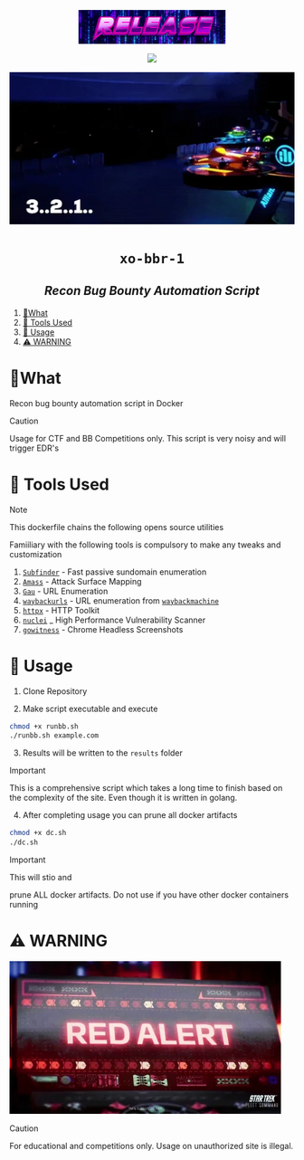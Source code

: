 <p align="center"><a href="https://x.com/xyizko" target="_blank" rel="noopener noreferrer"><img src="https://raw.githubusercontent.com/xyizko/xo-tagz/refs/heads/main/gfx/a.png"></a></p>

<p align="center">
<a href="https://twitter.com/xyizko" target="_blank">
<img src="https://hits.seeyoufarm.com/api/count/incr/badge.svg?url=https%3A%2F%2Fgithub.com%2Fxyizko%2Fxo-bbr-1&count_bg=%23313B2A&title_bg=%233B0404&icon=&icon_color=%23E7E7E7&title=%F0%9F%91%81%EF%B8%8F&edge_flat=false"/>
</a>

<p align="center">
<img src="./gfx/1.webp" width="1200">
</p>

<h1 align="center"><code>xo-bbr-1</code></h1>
<h2 align="center"><i>Recon Bug Bounty Automation Script</i></h2>

1. [🤔What](#what)
2. [🍬 Tools Used](#-tools-used)
3. [🦧 Usage](#-usage)
4. [⚠️ WARNING](#️-warning)

# 🤔What

Recon bug bounty automation script in Docker

> [!CAUTION]
> Usage for CTF and BB Competitions only. This script is very noisy and will trigger EDR's 

# 🍬 Tools Used 

> [!NOTE]
> This dockerfile chains the following opens source utilities

Famiiliary with the following tools is compulsory to make any tweaks and customization

1. [`Subfinder`](https://github.com/projectdiscovery/subfinder) - Fast passive sundomain enumeration 
2. [`Amass`](https://github.com/projectdiscovery/subfinder) - Attack Surface Mapping
3. [`Gau`](https://github.com/lc/gau) - URL Enumeration 
4. [`waybackurls`](https://github.com/tomnomnom/waybackurls) - URL enumeration from [`waybackmachine`](https://web.archive.org/)
5. [`httpx`](https://github.com/projectdiscovery/httpx) - HTTP Toolkit
6. [`nuclei`](https://github.com/projectdiscovery/nuclei) _ High Performance Vulnerability Scanner
7. [`gowitness`](`https://github.com/sensepost/gowitness`) - Chrome Headless Screenshots

# 🦧 Usage

1. Clone Repository 

2. Make script executable and execute

```sh 
chmod +x runbb.sh 
./runbb.sh example.com
```

3. Results will be written to the `results` folder

> [!IMPORTANT]
> This is a comprehensive script which takes a long time to finish based on the complexity of the site. Even though it is written in golang.

4. After completing usage you can prune all docker artifacts

```sh 
chmod +x dc.sh
./dc.sh
```
> [!IMPORTANT]
> This will stio and </p>prune ALL docker artifacts. Do not use if you have other docker containers running


# ⚠️ WARNING 

![](./gfx/w.webp)

> [!CAUTION]
> For educational and competitions only. Usage on unauthorized site is illegal. 